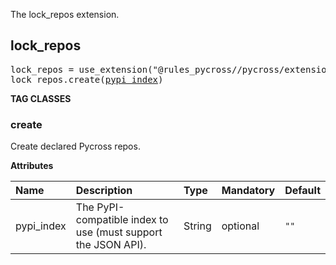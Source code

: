 <!-- Generated with Stardoc: http://skydoc.bazel.build -->

The lock_repos extension.

<a id="lock_repos"></a>

## lock_repos

<pre>
lock_repos = use_extension("@rules_pycross//pycross/extensions:lock_repos.bzl", "lock_repos")
lock_repos.create(<a href="#lock_repos.create-pypi_index">pypi_index</a>)
</pre>


**TAG CLASSES**

<a id="lock_repos.create"></a>

### create

Create declared Pycross repos.

**Attributes**

| Name  | Description | Type | Mandatory | Default |
| :------------- | :------------- | :------------- | :------------- | :------------- |
| <a id="lock_repos.create-pypi_index"></a>pypi_index |  The PyPI-compatible index to use (must support the JSON API).   | String | optional |  `""`  |


